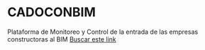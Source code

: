 # CADOCONBIM
Plataforma de Monitoreo y Control de la entrada de las empresas constructoras al BIM 
<a href="http://www.quisqueyabiz.com/wiki/tiki-index.php?page=ADMINISTRACI%C3%93N+DEL+CGS">Buscar este link</a><br />
<br />
